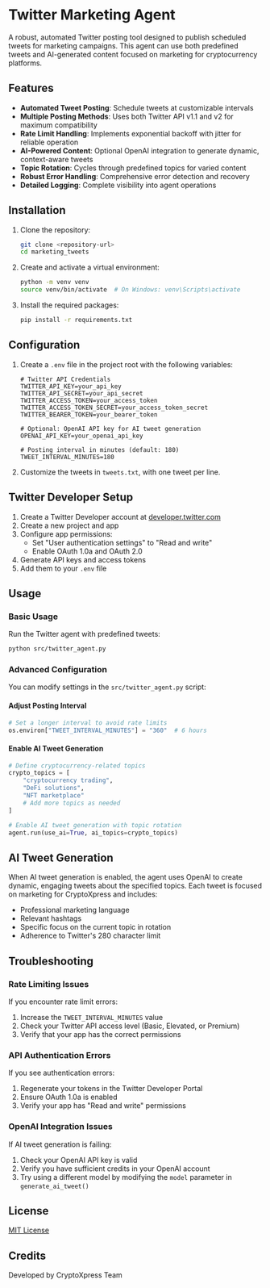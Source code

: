 # Twitter Marketing Agent

A robust, automated Twitter posting tool designed to publish scheduled tweets for marketing campaigns. This agent can use both predefined tweets and AI-generated content focused on marketing for cryptocurrency platforms.

## Features

- **Automated Tweet Posting**: Schedule tweets at customizable intervals
- **Multiple Posting Methods**: Uses both Twitter API v1.1 and v2 for maximum compatibility
- **Rate Limit Handling**: Implements exponential backoff with jitter for reliable operation
- **AI-Powered Content**: Optional OpenAI integration to generate dynamic, context-aware tweets
- **Topic Rotation**: Cycles through predefined topics for varied content
- **Robust Error Handling**: Comprehensive error detection and recovery
- **Detailed Logging**: Complete visibility into agent operations

## Installation

1. Clone the repository:
   ```bash
   git clone <repository-url>
   cd marketing_tweets
   ```

2. Create and activate a virtual environment:
   ```bash
   python -m venv venv
   source venv/bin/activate  # On Windows: venv\Scripts\activate
   ```

3. Install the required packages:
   ```bash
   pip install -r requirements.txt
   ```

## Configuration

1. Create a `.env` file in the project root with the following variables:
   ```
   # Twitter API Credentials
   TWITTER_API_KEY=your_api_key
   TWITTER_API_SECRET=your_api_secret
   TWITTER_ACCESS_TOKEN=your_access_token
   TWITTER_ACCESS_TOKEN_SECRET=your_access_token_secret
   TWITTER_BEARER_TOKEN=your_bearer_token
   
   # Optional: OpenAI API key for AI tweet generation
   OPENAI_API_KEY=your_openai_api_key
   
   # Posting interval in minutes (default: 180)
   TWEET_INTERVAL_MINUTES=180
   ```

2. Customize the tweets in `tweets.txt`, with one tweet per line.

## Twitter Developer Setup

1. Create a Twitter Developer account at [developer.twitter.com](https://developer.twitter.com)
2. Create a new project and app
3. Configure app permissions:
   - Set "User authentication settings" to "Read and write"
   - Enable OAuth 1.0a and OAuth 2.0
4. Generate API keys and access tokens
5. Add them to your `.env` file

## Usage

### Basic Usage

Run the Twitter agent with predefined tweets:

```bash
python src/twitter_agent.py
```

### Advanced Configuration

You can modify settings in the `src/twitter_agent.py` script:

#### Adjust Posting Interval

```python
# Set a longer interval to avoid rate limits
os.environ["TWEET_INTERVAL_MINUTES"] = "360"  # 6 hours
```

#### Enable AI Tweet Generation

```python
# Define cryptocurrency-related topics
crypto_topics = [
    "cryptocurrency trading",
    "DeFi solutions",
    "NFT marketplace"
    # Add more topics as needed
]

# Enable AI tweet generation with topic rotation
agent.run(use_ai=True, ai_topics=crypto_topics)
```

## AI Tweet Generation

When AI tweet generation is enabled, the agent uses OpenAI to create dynamic, engaging tweets about the specified topics. Each tweet is focused on marketing for CryptoXpress and includes:

- Professional marketing language
- Relevant hashtags
- Specific focus on the current topic in rotation
- Adherence to Twitter's 280 character limit

## Troubleshooting

### Rate Limiting Issues

If you encounter rate limit errors:
1. Increase the `TWEET_INTERVAL_MINUTES` value
2. Check your Twitter API access level (Basic, Elevated, or Premium)
3. Verify that your app has the correct permissions

### API Authentication Errors

If you see authentication errors:
1. Regenerate your tokens in the Twitter Developer Portal
2. Ensure OAuth 1.0a is enabled
3. Verify your app has "Read and write" permissions

### OpenAI Integration Issues

If AI tweet generation is failing:
1. Check your OpenAI API key is valid
2. Verify you have sufficient credits in your OpenAI account
3. Try using a different model by modifying the `model` parameter in `generate_ai_tweet()`

## License

[MIT License](LICENSE)

## Credits

Developed by CryptoXpress Team